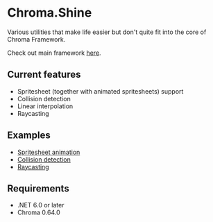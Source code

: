 # Chroma.Shine
Various utilities that make life easier but don't quite fit into the core of Chroma Framework.

Check out main framework [here](https://github.com/Chroma-2D/Chroma).
## Current features
* Spritesheet (together with animated spritesheets) support
* Collision detection
* Linear interpolation
* Raycasting

## Examples
* [Spritesheet animation](https://github.com/Chroma-2D/Chroma.Shine/tree/master/Chroma.Shine.Examples/Animation)
* [Collision detection](https://github.com/Chroma-2D/Chroma.Shine/tree/master/Chroma.Shine.Examples/Collision)
* [Raycasting](https://github.com/Chroma-2D/Chroma.Shine/tree/master/Chroma.Shine.Examples/Raycasting)

## Requirements
* .NET 6.0 or later
* Chroma 0.64.0
